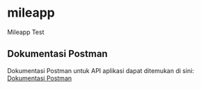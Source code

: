 # mileapp
 Mileapp Test
## Dokumentasi Postman

Dokumentasi Postman untuk API aplikasi dapat ditemukan di sini: [Dokumentasi Postman](https://documenter.getpostman.com/view/29804014/2s9YRB1BZh)
